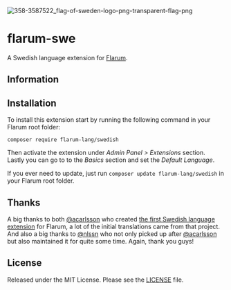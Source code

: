 ![358-3587522_flag-of-sweden-logo-png-transparent-flag-png](https://user-images.githubusercontent.com/79002016/141675406-3d737e60-4472-48be-be90-f854b251535e.png)

# flarum-swe 
A Swedish language extension for [Flarum](http://flarum.org/).

## Information

## Installation
To install this extension start by running the following command in your Flarum root folder:
```
composer require flarum-lang/swedish

```
Then activate the extension under _Admin Panel > Extensions_ section.<br>
Lastly you can go to to the _Basics_ section and set the _Default Language_.

If you ever need to update, just run `composer update flarum-lang/swedish` in your Flarum root folder.

## Thanks
A big thanks to both [@acarlsson](https://github.com/acarlsson) who created [the first Swedish language extension](https://github.com/acarlsson/flarum-ext-swedish) for Flarum, a lot of the initial translations came from that project. And also a big thanks to [@nlssn](https://github.com/nlssn) who not only picked up after [@acarlsson](https://github.com/acarlsson) but also maintained it for quite some time. Again, thank you guys!

## License
Released under the MIT License. Please see the [LICENSE](https://github.com/gustjoha/flarum-swe/blob/main/LICENSE) file.
